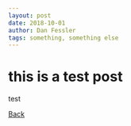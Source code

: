 ```yaml
---
layout: post
date: 2018-10-01
author: Dan Fessler
tags: something, something else
---
```


# this is a test post

test

[Back](./)
